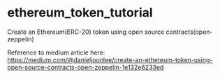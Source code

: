 # ethereum_token_tutorial
Create an Ethereum(ERC-20) token using open source contracts(open-zeppelin)

Reference to medium article here: https://medium.com/@danieljoonlee/create-an-ethereum-token-using-open-source-contracts-open-zeppelin-1e132e6233ed
